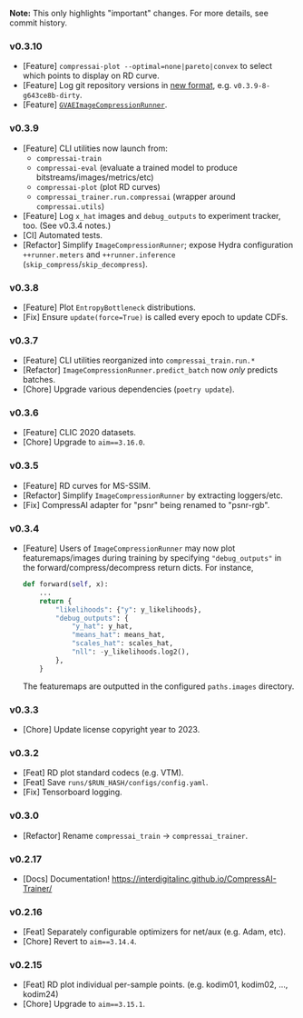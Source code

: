 **Note:** This only highlights "important" changes. For more details, see commit history.


### v0.3.10

- [Feature] `compressai-plot --optimal=none|pareto|convex` to select which points to display on RD curve.
- [Feature] Log git repository versions in [new format][git_version_format], e.g. `v0.3.9-8-g643ce8b-dirty`.
- [Feature] [`GVAEImageCompressionRunner`].

[git_version_format]: https://github.com/InterDigitalInc/CompressAI-Trainer/commit/eba2080a87b4a7d48f068f6d37b45055385d0dc4
[`GVAEImageCompressionRunner`]: ./compressai_trainer/runners/gvae_image_compression.py

### v0.3.9

- [Feature] CLI utilities now launch from:
  - `compressai-train`
  - `compressai-eval` (evaluate a trained model to produce bitstreams/images/metrics/etc)
  - `compressai-plot` (plot RD curves)
  - `compressai_trainer.run.compressai` (wrapper around `compressai.utils`)
- [Feature] Log `x_hat` images and `debug_outputs` to experiment tracker, too. (See v0.3.4 notes.)
- [CI] Automated tests.
- [Refactor] Simplify `ImageCompressionRunner`; expose Hydra configuration `++runner.meters` and `++runner.inference` (`skip_compress`/`skip_decompress`).

### v0.3.8

- [Feature] Plot `EntropyBottleneck` distributions.
- [Fix] Ensure `update(force=True)` is called every epoch to update CDFs.


### v0.3.7

- [Feature] CLI utilities reorganized into `compressai_train.run.*`
- [Refactor] `ImageCompressionRunner.predict_batch` now *only* predicts batches.
- [Chore] Upgrade various dependencies (`poetry update`).


### v0.3.6

- [Feature] CLIC 2020 datasets.
- [Chore] Upgrade to `aim==3.16.0`.


### v0.3.5

- [Feature] RD curves for MS-SSIM.
- [Refactor] Simplify `ImageCompressionRunner` by extracting loggers/etc.
- [Fix] CompressAI adapter for "psnr" being renamed to "psnr-rgb".


### v0.3.4

- [Feature] Users of `ImageCompressionRunner` may now plot featuremaps/images during training by specifying `"debug_outputs"` in the forward/compress/decompress return dicts. For instance,
  ```python
  def forward(self, x):
      ...
      return {
          "likelihoods": {"y": y_likelihoods},
          "debug_outputs": {
              "y_hat": y_hat,
              "means_hat": means_hat,
              "scales_hat": scales_hat,
              "nll": -y_likelihoods.log2(),
          },
      }
  ```
  The featuremaps are outputted in the configured `paths.images` directory.


### v0.3.3

- [Chore] Update license copyright year to 2023.


### v0.3.2

- [Feat] RD plot standard codecs (e.g. VTM).
- [Feat] Save `runs/$RUN_HASH/configs/config.yaml`.
- [Fix] Tensorboard logging.


### v0.3.0

- [Refactor] Rename `compressai_train` -> `compressai_trainer`.


### v0.2.17

- [Docs] Documentation! https://interdigitalinc.github.io/CompressAI-Trainer/


### v0.2.16

- [Feat] Separately configurable optimizers for net/aux (e.g. Adam, etc).
- [Chore] Revert to `aim==3.14.4`.


### v0.2.15

- [Feat] RD plot individual per-sample points. (e.g. kodim01, kodim02, ..., kodim24)
- [Chore] Upgrade to `aim==3.15.1`.

